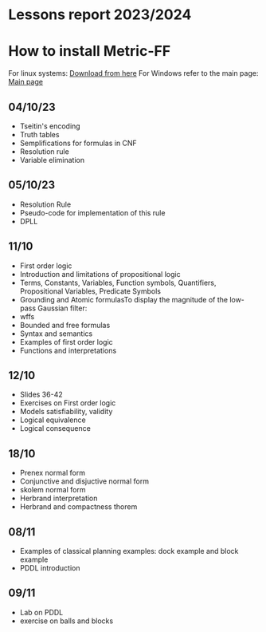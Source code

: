 # Lessons report 2023/2024
# How to install Metric-FF
For linux systems:
[Download from here](https://fai.cs.uni-saarland.de/hoffmann/ff/FF-v2.3-newlines-parse-goldman.tgz)
For Windows refer to the main page:
[Main page](https://fai.cs.uni-saarland.de/hoffmann/ff.html)
## 04/10/23
- Tseitin's encoding
- Truth tables
- Semplifications for formulas in CNF
- Resolution rule
- Variable elimination

## 05/10/23
- Resolution Rule
- Pseudo-code for implementation of this rule
- DPLL
## 11/10
- First order logic
- Introduction and limitations of propositional logic
- Terms, Constants, Variables, Function symbols, Quantifiers, Propositional Variables, Predicate Symbols
- Grounding and Atomic formulasTo display the magnitude of the low-pass Gaussian filter:
- wffs
- Bounded and free formulas
- Syntax and semantics
- Examples of first order logic
- Functions and interpretations
## 12/10
- Slides 36-42
- Exercises on First order logic
- Models satisfiability, validity
- Logical equivalence
- Logical consequence

## 18/10
- Prenex normal form
- Conjunctive and disjuctive normal form
- skolem normal form
- Herbrand interpretation
- Herbrand and compactness thorem

## 08/11
- Examples of classical planning examples: dock example and block example
- PDDL introduction
## 09/11
- Lab on PDDL
- exercise on balls and blocks

